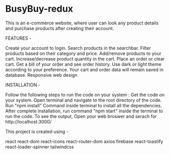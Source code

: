 # BusyBuy-redux

This is an e-commerce website, where user can look any product details and purchase products after creating their account. 

FEATURES -

Create your account to login.
Search products in the searchbar.
Filter products based on their category and price.
Add/remove products to your cart.
Increase/decrease product quantity in the cart.
Place an order or clear cart.
Get a bill of your order and see order history.
Use dark or light theme according to your preference.
Your cart and order data will remain saved in database.
Responsive web design


INSTALLATION -

Follow the following steps to run the code on your system :
Get the code on your system.
Open terminal and navigate to the root directory of the code.
Run "npm install" Command inside terminal to install all the dependencies.
After complete installation, run command "npm start" inside the terminal to run the code.
To see the output, Open your web broswer and serach for http://localhost:3000/


This project is created using -

react
react-dom
react-icons
react-router-dom
axios
firebase
react-toastify
react-loader-spinner
tailwindcss
